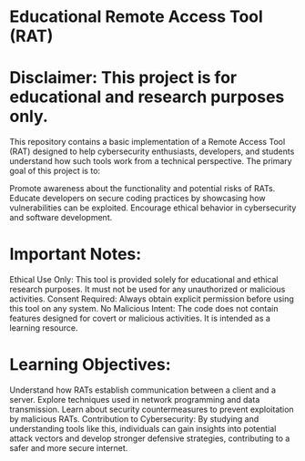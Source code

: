 
# Educational Remote Access Tool (RAT)
# Disclaimer: This project is for educational and research purposes only.

This repository contains a basic implementation of a Remote Access Tool (RAT) designed to help cybersecurity enthusiasts, developers, and students understand how such tools work from a technical perspective. The primary goal of this project is to:

Promote awareness about the functionality and potential risks of RATs.
Educate developers on secure coding practices by showcasing how vulnerabilities can be exploited.
Encourage ethical behavior in cybersecurity and software development.
# Important Notes:
Ethical Use Only: This tool is provided solely for educational and ethical research purposes. It must not be used for any unauthorized or malicious activities.
Consent Required: Always obtain explicit permission before using this tool on any system.
No Malicious Intent: The code does not contain features designed for covert or malicious activities. It is intended as a learning resource.
# Learning Objectives:
Understand how RATs establish communication between a client and a server.
Explore techniques used in network programming and data transmission.
Learn about security countermeasures to prevent exploitation by malicious RATs.
Contribution to Cybersecurity:
By studying and understanding tools like this, individuals can gain insights into potential attack vectors and develop stronger defensive strategies, contributing to a safer and more secure internet.
